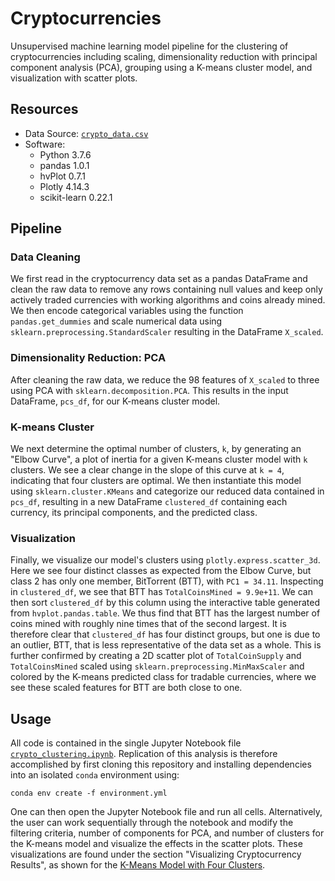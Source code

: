 # Cryptocurrencies
Unsupervised machine learning model pipeline for the clustering of
cryptocurrencies including scaling, dimensionality reduction with principal
component analysis (PCA), grouping using a K-means cluster model, and
visualization with scatter plots.

## Resources
- Data Source: [`crypto_data.csv`](Resources/crypto_data.csv)
- Software:
    - Python 3.7.6
    - pandas 1.0.1
    - hvPlot 0.7.1
    - Plotly 4.14.3
    - scikit-learn 0.22.1

## Pipeline
### Data Cleaning
We first read in the cryptocurrency data set as a pandas DataFrame and clean
the raw data to remove any rows containing null values and keep only actively
traded currencies with working algorithms and coins already mined. We then
encode categorical variables using the function `pandas.get_dummies` and
scale numerical data using `sklearn.preprocessing.StandardScaler` resulting in
the DataFrame `X_scaled`.

### Dimensionality Reduction: PCA
After cleaning the raw data, we reduce the 98 features of `X_scaled` to three
using PCA with `sklearn.decomposition.PCA`. This results in the input
DataFrame, `pcs_df`, for our K-means cluster model.

### K-means Cluster
We next determine the optimal number of clusters, `k`, by generating an
"Elbow Curve", a plot of inertia for a given K-means cluster model with `k`
clusters. We see a clear change in the slope of this curve at `k = 4`,
indicating that four clusters are optimal. We then instantiate this model
using `sklearn.cluster.KMeans` and categorize our reduced data contained in
`pcs_df`, resulting in a new DataFrame `clustered_df` containing each
currency, its principal components, and the predicted class.

### Visualization
Finally, we visualize our model's clusters using `plotly.express.scatter_3d`.
Here we see four distinct classes as expected from the Elbow Curve, but class
2 has only one member, BitTorrent (BTT), with `PC1 = 34.11`. Inspecting in
`clustered_df`, we see that BTT has `TotalCoinsMined = 9.9e+11`. We can then
sort `clustered_df` by this column using the interactive table generated from
`hvplot.pandas.table`. We thus find that BTT has the largest number of coins
mined with roughly nine times that of the second largest. It is therefore
clear that `clustered_df` has four distinct groups, but one is due to an
outlier, BTT, that is less representative of the data set as a whole. This is
further confirmed by creating a 2D scatter plot of `TotalCoinSupply` and
`TotalCoinsMined` scaled using `sklearn.preprocessing.MinMaxScaler` and colored
by the K-means predicted class for tradable currencies, where we see these
scaled features for BTT are both close to one.

## Usage
All code is contained in the single Jupyter Notebook file
[`crypto_clustering.ipynb`](crypto_clustering.ipynb). Replication of this
analysis is therefore accomplished by first cloning this repository and
installing dependencies into an isolated `conda` environment using:
```
conda env create -f environment.yml
```
One can then open the Jupyter Notebook file and run all cells. Alternatively,
the user can work sequentially through the notebook and modify the filtering
criteria, number of components for PCA, and number of clusters for the K-means
model and visualize the effects in the scatter plots. These visualizations are
found under the section "Visualizing Cryptocurrency Results", as shown for the
[K-Means Model with Four Clusters](Images/Kmeans_3d_clusters.png).
